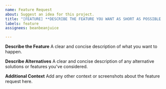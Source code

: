 ```yaml
---
name: Feature Request
about: Suggest an idea for this project.
title: "[FEATURE] **DESCRIBE THE FEATURE YOU WANT AS SHORT AS POSSIBLE HERE**"
labels: feature
assignees: beanbeanjuice

---
```


**__Describe the Feature__**
A clear and concise description of what you want to happen.

**__Describe Alternatives__**
A clear and concise description of any alternative solutions or features you've considered.

**__Additional Context__**
Add any other context or screenshots about the feature request here.
